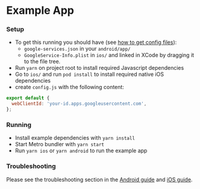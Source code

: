 # Example App

### Setup

- To get this running you should have (see [how to get config files](../docs/get-config-file.md)):
  - `google-services.json` in your `android/app/`
  - `GoogleService-Info.plist` in `ios/` and linked in XCode by dragging it to the file tree.
- Run `yarn` on project root to install required Javascript dependencies
- Go to `ios/` and run `pod install` to install required native iOS dependencies
- create `config.js` with the following content:

```js
export default {
  webClientId: 'your-id.apps.googleusercontent.com',
};
```

### Running

- Install example dependencies with `yarn install`
- Start Metro bundler with `yarn start`
- Run `yarn ios` or `yarn android` to run the example app

### Troubleshooting

Please see the troubleshooting section in the [Android guide](/docs/android-guide.md) and [iOS guide](/docs/ios-guide.md).
